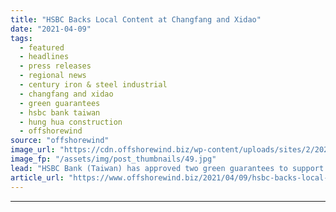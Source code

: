 ```yaml
---
title: "HSBC Backs Local Content at Changfang and Xidao"
date: "2021-04-09"
tags: 
  - featured
  - headlines
  - press releases
  - regional news
  - century iron & steel industrial
  - changfang and xidao
  - green guarantees
  - hsbc bank taiwan
  - hung hua construction
  - offshorewind
source: "offshorewind"
image_url: "https://cdn.offshorewind.biz/wp-content/uploads/sites/2/2021/04/09091004/nnnsn.jpg"
image_fp: "/assets/img/post_thumbnails/49.jpg"
lead: "HSBC Bank (Taiwan) has approved two green guarantees to support the Taiwanese Century Iron"
article_url: "https://www.offshorewind.biz/2021/04/09/hsbc-backs-local-content-at-changfang-and-xidao/"
---
```


---
